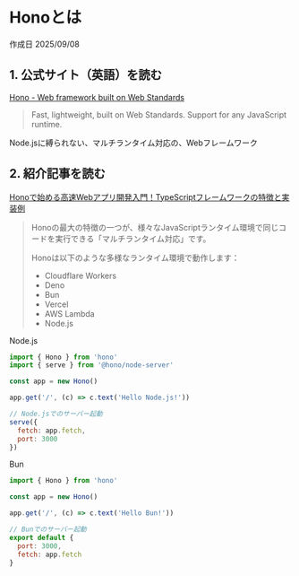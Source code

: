 # Honoとは

作成日 2025/09/08

## 1. 公式サイト（英語）を読む

[Hono - Web framework built on Web Standards](https://hono.dev/)

> Fast, lightweight, built on Web Standards. Support for any JavaScript runtime.

Node.jsに縛られない、マルチランタイム対応の、Webフレームワーク

## 2. 紹介記事を読む

[Honoで始める高速Webアプリ開発入門！TypeScriptフレームワークの特徴と実装例](https://tasukehub.com/articles/hono-typescript-web-framework-guide/)

> Honoの最大の特徴の一つが、様々なJavaScriptランタイム環境で同じコードを実行できる「マルチランタイム対応」です。
>
> Honoは以下のような多様なランタイム環境で動作します：
>
>- Cloudflare Workers
>- Deno
>- Bun
>- Vercel
>- AWS Lambda
>- Node.js

Node.js

```javascript
import { Hono } from 'hono'
import { serve } from '@hono/node-server'

const app = new Hono()

app.get('/', (c) => c.text('Hello Node.js!'))

// Node.jsでのサーバー起動
serve({
  fetch: app.fetch,
  port: 3000
})
```

Bun

```javascript
import { Hono } from 'hono'

const app = new Hono()

app.get('/', (c) => c.text('Hello Bun!'))

// Bunでのサーバー起動
export default {
  port: 3000,
  fetch: app.fetch
}
```
